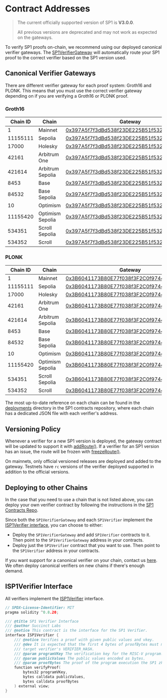 # Contract Addresses

> The current officially supported version of SP1 is **V3.0.0**. 
>
> All previous versions are deprecated and may not work as expected on the gateways.

To verify SP1 proofs on-chain, we recommend using our deployed canonical verifier gateways. The
[SP1VerifierGateway](https://github.com/succinctlabs/sp1-contracts/blob/main/contracts/src/ISP1VerifierGateway.sol)
will automatically route your SP1 proof to the correct verifier based on the SP1 version used.

## Canonical Verifier Gateways

There are different verifier gateway for each proof system: Groth16 and PLONK. This means that you
must use the correct verifier gateway depending on if you are verifying a Groth16 or PLONK proof.

### Groth16

| Chain ID | Chain            | Gateway                                                                                                                                 |
| -------- | ---------------- | --------------------------------------------------------------------------------------------------------------------------------------- |
| 1        | Mainnet          | [0x397A5f7f3dBd538f23DE225B51f532c34448dA9B](https://etherscan.io/address/0x397A5f7f3dBd538f23DE225B51f532c34448dA9B)                   |
| 11155111 | Sepolia          | [0x397A5f7f3dBd538f23DE225B51f532c34448dA9B](https://sepolia.etherscan.io/address/0x397A5f7f3dBd538f23DE225B51f532c34448dA9B)           |
| 17000    | Holesky          | [0x397A5f7f3dBd538f23DE225B51f532c34448dA9B](https://holesky.etherscan.io/address/0x397A5f7f3dBd538f23DE225B51f532c34448dA9B)           |
| 42161    | Arbitrum One     | [0x397A5f7f3dBd538f23DE225B51f532c34448dA9B](https://arbiscan.io/address/0x397A5f7f3dBd538f23DE225B51f532c34448dA9B)                    |
| 421614   | Arbitrum Sepolia | [0x397A5f7f3dBd538f23DE225B51f532c34448dA9B](https://sepolia.arbiscan.io/address/0x397A5f7f3dBd538f23DE225B51f532c34448dA9B)            |
| 8453     | Base             | [0x397A5f7f3dBd538f23DE225B51f532c34448dA9B](https://basescan.org/address/0x397A5f7f3dBd538f23DE225B51f532c34448dA9B)                   |
| 84532    | Base Sepolia     | [0x397A5f7f3dBd538f23DE225B51f532c34448dA9B](https://sepolia.basescan.org/address/0x397A5f7f3dBd538f23DE225B51f532c34448dA9B)           |
| 10       | Optimism         | [0x397A5f7f3dBd538f23DE225B51f532c34448dA9B](https://optimistic.etherscan.io/address/0x397A5f7f3dBd538f23DE225B51f532c34448dA9B)        |
| 11155420 | Optimism Sepolia | [0x397A5f7f3dBd538f23DE225B51f532c34448dA9B](https://sepolia-optimism.etherscan.io/address/0x397A5f7f3dBd538f23DE225B51f532c34448dA9B)  |
| 534351   | Scroll Sepolia   | [0x397A5f7f3dBd538f23DE225B51f532c34448dA9B](https://sepolia.scrollscan.com/address/0x397A5f7f3dBd538f23DE225B51f532c34448dA9B)         |
| 534352   | Scroll           | [0x397A5f7f3dBd538f23DE225B51f532c34448dA9B](https://scrollscan.com/address/0x397A5f7f3dBd538f23DE225B51f532c34448dA9B)                 |

### PLONK

| Chain ID | Chain            | Gateway                                                                                                                                 |
| -------- | ---------------- | --------------------------------------------------------------------------------------------------------------------------------------- |
| 1        | Mainnet          | [0x3B6041173B80E77f038f3F2C0f9744f04837185e](https://etherscan.io/address/0x3B6041173B80E77f038f3F2C0f9744f04837185e)                   |
| 11155111 | Sepolia          | [0x3B6041173B80E77f038f3F2C0f9744f04837185e](https://sepolia.etherscan.io/address/0x3B6041173B80E77f038f3F2C0f9744f04837185e)           |
| 17000    | Holesky          | [0x3B6041173B80E77f038f3F2C0f9744f04837185e](https://holesky.etherscan.io/address/0x3B6041173B80E77f038f3F2C0f9744f04837185e)           |
| 42161    | Arbitrum One     | [0x3B6041173B80E77f038f3F2C0f9744f04837185e](https://arbiscan.io/address/0x3B6041173B80E77f038f3F2C0f9744f04837185e)                    |
| 421614   | Arbitrum Sepolia | [0x3B6041173B80E77f038f3F2C0f9744f04837185e](https://sepolia.arbiscan.io/address/0x3B6041173B80E77f038f3F2C0f9744f04837185e)            |
| 8453     | Base             | [0x3B6041173B80E77f038f3F2C0f9744f04837185e](https://basescan.org/address/0x3B6041173B80E77f038f3F2C0f9744f04837185e)                   |
| 84532    | Base Sepolia     | [0x3B6041173B80E77f038f3F2C0f9744f04837185e](https://sepolia.basescan.org/address/0x3B6041173B80E77f038f3F2C0f9744f04837185e)           |
| 10       | Optimism         | [0x3B6041173B80E77f038f3F2C0f9744f04837185e](https://optimistic.etherscan.io/address/0x3b6041173b80e77f038f3f2c0f9744f04837185e)        |
| 11155420 | Optimism Sepolia | [0x3B6041173B80E77f038f3F2C0f9744f04837185e](https://sepolia-optimism.etherscan.io/address/0x3B6041173B80E77f038f3F2C0f9744f04837185e)  |
| 534351   | Scroll Sepolia   | [0x3B6041173B80E77f038f3F2C0f9744f04837185e](https://sepolia.scrollscan.com/address/0x3B6041173B80E77f038f3F2C0f9744f04837185e)         |
| 534352   | Scroll           | [0x3B6041173B80E77f038f3F2C0f9744f04837185e](https://scrollscan.com/address/0x3B6041173B80E77f038f3F2C0f9744f04837185e)                 |

The most up-to-date reference on each chain can be found in the
[deployments](https://github.com/succinctlabs/sp1-contracts/blob/main/contracts/deployments)
directory in the
SP1 contracts repository, where each chain has a dedicated JSON file with each verifier's address.

## Versioning Policy

Whenever a verifier for a new SP1 version is deployed, the gateway contract will be updated to
support it with
[addRoute()](https://github.com/succinctlabs/sp1-contracts/blob/main/contracts/src/ISP1VerifierGateway.sol#L65).
If a verifier for an SP1 version has an issue, the route will be frozen with
[freezeRoute()](https://github.com/succinctlabs/sp1-contracts/blob/main/contracts/src/ISP1VerifierGateway.sol#L71).

On mainnets, only official versioned releases are deployed and added to the gateway. Testnets have
`rc` versions of the verifier deployed supported in addition to the official versions.

## Deploying to other Chains

In the case that you need to use a chain that is not listed above, you can deploy your own
verifier contract by following the instructions in the
[SP1 Contracts Repo](https://github.com/succinctlabs/sp1-contracts/blob/main/README.md#deployments).

Since both the `SP1VerifierGateway` and each `SP1Verifier` implement the [ISP1Verifier
interface](https://github.com/succinctlabs/sp1-contracts/blob/main/contracts/src/ISP1Verifier.sol), you can choose to either:

* Deploy the `SP1VerifierGateway` and add `SP1Verifier` contracts to it. Then point to the
  `SP1VerifierGateway` address in your contracts.
* Deploy just the `SP1Verifier` contract that you want to use. Then point to the `SP1Verifier`
  address in
  your contracts.

If you want support for a canonical verifier on your chain, contact us [here](https://t.me/+AzG4ws-kD24yMGYx). We often deploy canonical verifiers on new chains if there's enough demand.

## ISP1Verifier Interface

All verifiers implement the [ISP1Verifier](https://github.com/succinctlabs/sp1-contracts/blob/main/contracts/src/ISP1Verifier.sol) interface.

```c++
// SPDX-License-Identifier: MIT
pragma solidity ^0.8.20;

/// @title SP1 Verifier Interface
/// @author Succinct Labs
/// @notice This contract is the interface for the SP1 Verifier.
interface ISP1Verifier {
    /// @notice Verifies a proof with given public values and vkey.
    /// @dev It is expected that the first 4 bytes of proofBytes must match the first 4 bytes of
    /// target verifier's VERIFIER_HASH.
    /// @param programVKey The verification key for the RISC-V program.
    /// @param publicValues The public values encoded as bytes.
    /// @param proofBytes The proof of the program execution the SP1 zkVM encoded as bytes.
    function verifyProof(
        bytes32 programVKey,
        bytes calldata publicValues,
        bytes calldata proofBytes
    ) external view;
}
```
